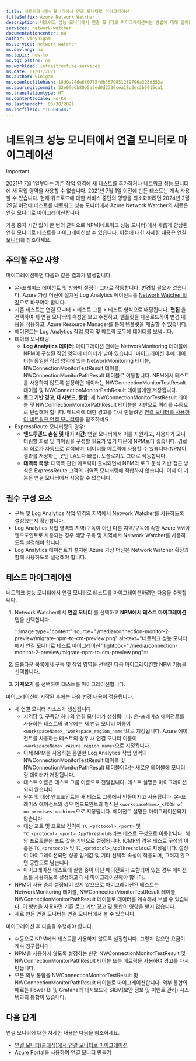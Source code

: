```yaml
---
title: 네트워크 성능 모니터에서 연결 모니터로 마이그레이션
titleSuffix: Azure Network Watcher
description: 네트워크 성능 모니터에서 연결 모니터로 마이그레이션하는 방법에 대해 알아봅니다.
services: network-watcher
documentationcenter: na
author: vinynigam
ms.service: network-watcher
ms.devlang: na
ms.topic: how-to
ms.tgt_pltfrm: na
ms.workload: infrastructure-services
ms.date: 01/07/2021
ms.author: vinigam
ms.openlocfilehash: 18d0a24de6f0775fdb35799512f9796a323d353a
ms.sourcegitcommit: 32e0fedb80b5a5ed0d2336cea18c3ec3b5015ca1
ms.translationtype: HT
ms.contentlocale: ko-KR
ms.lasthandoff: 03/30/2021
ms.locfileid: "105045487"
---
```

# <a name="migrate-to-connection-monitor-from-network-performance-monitor"></a>네트워크 성능 모니터에서 연결 모니터로 마이그레이션

> [!IMPORTANT]
> 2021년 7월 1일부터는 기존 작업 영역에 새 테스트를 추가하거나 네트워크 성능 모니터에 새 작업 영역을 사용할 수 없습니다. 2021년 7월 1일 이전에 만든 테스트는 계속 사용할 수 있습니다. 현재 워크로드에 대한 서비스 중단의 영향을 최소화하려면 2024년 2월 29일 이전에 테스트를 네트워크 성능 모니터에서 Azure Network Watcher의 새로운 연결 모니터로 마이그레이션합니다.

가동 중지 시간 없이 한 번의 클릭으로 NPM(네트워크 성능 모니터)에서 새롭게 향상된 연결 모니터로 테스트를 마이그레이션할 수 있습니다. 이점에 대한 자세한 내용은 [연결 모니터](./connection-monitor-overview.md)를 참조하세요.


## <a name="key-points-to-note"></a>주의할 주요 사항

마이그레이션하면 다음과 같은 결과가 발생합니다.

* 온-프레미스 에이전트 및 방화벽 설정이 그대로 작동합니다. 변경할 필요가 없습니다. Azure 가상 머신에 설치된 Log Analytics 에이전트를 [Network Watcher 확장](../virtual-machines/extensions/network-watcher-windows.md)으로 바꾸어야 합니다.
* 기존 테스트는 연결 모니터 > 테스트 그룹 > 테스트 형식으로 매핑됩니다. **편집** 을 선택하여 새 연결 모니터의 속성을 보고 수정하고, 템플릿을 다운로드하여 변경 내용을 적용하고, Azure Resource Manager를 통해 템플릿을 제출할 수 있습니다.
* 에이전트는 Log Analytics 작업 영역 및 메트릭 모두에 데이터를 보냅니다.
* 데이터 모니터링:
   * **Log Analytics 데이터**: 마이그레이션 전에는 NetworkMonitoring 테이블에 NPM이 구성된 작업 영역에 데이터가 남아 있습니다. 마이그레이션 후에 데이터는 동일한 작업 영역에 있는 NetworkMonitoring 테이블, NWConnectionMonitorTestResult 테이블, NWConnectionMonitorPathResult 테이블로 이동합니다. NPM에서 테스트를 사용하지 않도록 설정하면 데이터는 NWConnectionMonitorTestResult 테이블 및 NWConnectionMonitorPathResult 테이블에만 저장됩니다.
   * **로그 기반 경고, 대시보드, 통합**: 새 NWConnectionMonitorTestResult 테이블 및 NWConnectionMonitorPathResult 테이블을 기반으로 쿼리를 수동으로 편집해야 합니다. 메트릭에 대한 경고를 다시 만들려면 [연결 모니터를 사용하여 네트워크 연결 모니터링](./connection-monitor-overview.md#metrics-in-azure-monitor)을 참조하세요.
* ExpressRoute 모니터링의 경우:
    * **엔드투엔드 손실 및 대기 시간**: 연결 모니터에서 이를 지원하고, 사용자가 모니터링할 회로 및 피어링을 구성할 필요가 없기 때문에 NPM보다 쉽습니다. 경로의 회로가 자동으로 검색되며, 데이터를 메트릭에 사용할 수 있습니다(NPM이 결과를 저장하는 곳인 LA보다 빠름). 토폴로지도 그대로 작동합니다.
    * **대역폭 측정**: 대역폭 관련 메트릭이 출시되면서 NPM의 로그 분석 기반 접근 방식은 ExpressRoute 고객의 대역폭 모니터링에 적합하지 않습니다. 이제 이 기능은 연결 모니터에서 사용할 수 없습니다.
    
## <a name="prerequisites"></a>필수 구성 요소

* 구독 및 Log Analytics 작업 영역의 지역에서 Network Watcher를 사용하도록 설정했는지 확인합니다. 
* Log Analytics 작업 영역의 지역/구독이 아닌 다른 지역/구독에 속한 Azure VM이 엔드포인트로 사용되는 경우 해당 구독 및 지역에서 Network Watcher를 사용하도록 설정해야 합니다.   
* Log Analytics 에이전트가 설치된 Azure 가상 머신은 Network Watcher 확장과 함께 사용하도록 설정해야 합니다.

## <a name="migrate-the-tests"></a>테스트 마이그레이션

네트워크 성능 모니터에서 연결 모니터로 테스트를 마이그레이션하려면 다음을 수행합니다.

1. Network Watcher에서 **연결 모니터** 를 선택하고 **NPM에서 테스트 마이그레이션** 탭을 선택합니다. 

    :::image type="content" source="./media/connection-monitor-2-preview/migrate-npm-to-cm-preview.png" alt-text="네트워크 성능 모니터에서 연결 모니터로 테스트 마이그레이션" lightbox="./media/connection-monitor-2-preview/migrate-npm-to-cm-preview.png":::
    
1. 드롭다운 목록에서 구독 및 작업 영역을 선택한 다음 마이그레이션할 NPM 기능을 선택합니다. 
1. **가져오기** 를 선택하여 테스트를 마이그레이션합니다.

마이그레이션이 시작된 후에는 다음 변경 내용이 적용됩니다. 
* 새 연결 모니터 리소스가 생성됩니다.
   * 지역당 및 구독당 하나의 연결 모니터가 생성됩니다. 온-프레미스 에이전트를 사용하는 테스트의 경우에는 새 연결 모니터 이름이 `<workspaceName>_"workspace_region_name"`으로 지정됩니다. Azure 에이전트를 사용하는 테스트의 경우 새 연결 모니터 이름이 `<workspaceName>_<Azure_region_name>`으로 지정됩니다.
   * 이제 NPM을 사용하는 동일한 Log Analytics 작업 영역의 NWConnectionMonitorTestResult 테이블 및 NWConnectionMonitorPathResult 테이블이라는 새로운 테이블에 모니터링 데이터가 저장됩니다. 
   * 테스트 이름은 테스트 그룹 이름으로 전달됩니다. 테스트 설명은 마이그레이션되지 않습니다.
   * 원본 및 대상 엔드포인트는 새 테스트 그룹에서 만들어지고 사용됩니다. 온-프레미스 에이전트의 경우 엔드포인트의 형식은 `<workspaceName>_<FQDN of on-premises machine>`으로 지정됩니다. 에이전트 설명은 마이그레이션되지 않습니다.
   * 대상 포트 및 프로브 간격이 `TC_<protocol>_<port>` 및 `TC_<protocol>_<port>_AppThresholds`라는 테스트 구성으로 이동합니다. 해당 프로토콜은 포트 값을 기반으로 설정됩니다. ICMP의 경우 테스트 구성의 이름은 `TC_<protocol>` 및 `TC_<protocol>_AppThresholds`로 지정됩니다. 설정이 마이그레이션되면 성공 임계값 및 기타 선택적 속성이 적용되며, 그러지 않으면 공란으로 남습니다.
   * 마이그레이션 테스트에 실행 중이 아닌 에이전트가 포함되어 있는 경우 에이전트를 사용하도록 설정하고 다시 마이그레이션해야 합니다.
* NPM이 사용 중지 설정되어 있지 않으므로 마이그레이션된 테스트는 NetworkMonitoring 테이블, NWConnectionMonitorTestResult 테이블, NWConnectionMonitorPathResult 테이블로 데이터를 계속해서 보낼 수 있습니다. 이 방법을 사용하면 기존 로그 기반 경고 및 통합이 영향을 받지 않습니다.
* 새로 만든 연결 모니터는 연결 모니터에서 볼 수 있습니다.

마이그레이션 후 다음을 수행해야 합니다.
* 수동으로 NPM에서 테스트를 사용하지 않도록 설정합니다. 그렇지 않으면 요금이 계속 청구됩니다. 
* NPM을 사용하지 않도록 설정하는 한편 NWConnectionMonitorTestResult 및 NWConnectionMonitorPathResult 테이블 또는 메트릭을 사용하여 경고를 다시 만듭니다. 
* 모든 외부 통합을 NWConnectionMonitorTestResult 및 NWConnectionMonitorPathResult 테이블로 마이그레이션합니다. 외부 통합의 예로는 Power BI 및 Grafana의 대시보드와 SIEM(보안 정보 및 이벤트 관리) 시스템과의 통합이 있습니다.


## <a name="next-steps"></a>다음 단계

연결 모니터에 대한 자세한 내용은 다음을 참조하세요.
* [연결 모니터(클래식)에서 연결 모니터로 마이그레이션](./migrate-to-connection-monitor-from-connection-monitor-classic.md)
* [Azure Portal을 사용하여 연결 모니터 만들기](./connection-monitor-create-using-portal.md)